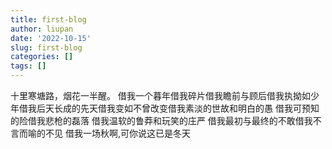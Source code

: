 ```yaml
---
title: first-blog
author: liupan
date: '2022-10-15'
slug: first-blog
categories: []
tags: []
---
```

十里寒塘路，烟花一半醒。
借我一个暮年借我碎片借我瞻前与顾后借我执拗如少年借我后天长成的先天借我变如不曾改变借我素淡的世故和明白的愚
借我可预知的险借我悲枪的磊落
借我温软的鲁莽和玩笑的庄严
借我最初与最终的不敢借我不言而喻的不见
借我一场秋啊,可你说这已是冬天
